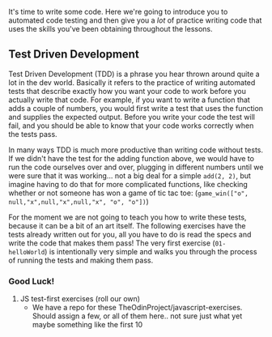 It's time to write some code. Here we're going to introduce you to automated code testing and then give you a _lot_ of practice writing code that uses the skills you've been obtaining throughout the lessons.

## Test Driven Development

Test Driven Development (TDD) is a phrase you hear thrown around quite a lot in the dev world.  Basically it refers to the practice of writing automated tests that describe exactly how you want your code to work before you actually write that code.  For example, if you want to write a function that adds a couple of numbers, you would first write a test that uses the function and supplies the expected output.  Before you write your code the test will fail, and you should be able to know that your code works correctly when the tests pass.

In many ways TDD is much more productive than writing code without tests.  If we didn't have the test for the adding function above, we would have to run the code ourselves over and over, plugging in different numbers until we were sure that it was working... not a big deal for a simple `add(2, 2)`, but imagine having to do that for more complicated functions, like checking whether or not someone has won a game of tic tac toe: (`game_win(["o", null,"x",null,"x",null,"x", "o", "o"])`)

For the moment we are not going to teach you how to write these tests, because it can be a bit of an art itself.  The following exercises have the tests already written out for you, all you have to do is read the specs and write the code that makes them pass!  The very first exercise (`01-helloWorld`) is intentionally very simple and walks you through the process of running the tests and making them pass.

### Good Luck!

1. JS test-first exercises (roll our own)
   - We have a repo for these TheOdinProject/javascript-exercises.  Should assign a few, or all of them here.. not sure just what yet maybe something like the first 10
